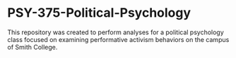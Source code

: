 # PSY-375-Political-Psychology
This repository was created to perform analyses for a political psychology class focused on examining performative activism behaviors on the campus of Smith College.
